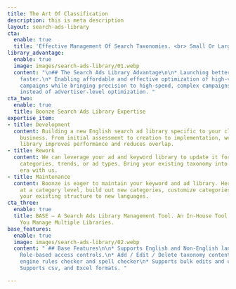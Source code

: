 ```yaml
---
title: The Art Of Classification
description: this is meta description
layout: search-ads-library
cta:
  enable: true
  title: 'Effective Management Of Search Taxonomies. <br> Small Or Large. B2B Or B2C. '
library_advantage:
  enable: true
  image: images/search-ads-library/01.webp
  content: "\n## The Search Ads Library Advantage\n\n* Launching better client campaigns,
    faster.\n* Enabling affordable and effective optimization of high-volume, low-spend
    campaigns while bringing precision to high-spend, complex campaigns.\n* Category-level,
    instead of advertiser-level optimization. "
cta_two:
  enable: true
  title: Boonze Search Ads Library Expertise
expertise_item:
- title: Development
  content: Building a new English search ad library specific to your clients and your
    business. From initial assessment to creation to implementation, we do it. A clean
    library improves performance and reduces overlap.
- title: Rework
  content: We can leverage your ad and keyword library to update it for changing advertisers,
    categories, trends, or ad types. Bring your existing taxonomy into the modern
    era with us.
- title: Maintenance
  content: Boonze is eager to maintain your keyword and ad library. Here we can optimize
    at a category level, build out new categories, customize categories, or even apply
    your existing structure to new languages.
cta_three:
  enable: true
  title: BASE – A Search Ads Library Management Tool. An In-House Tool That Helps
    You Manage Multiple Libraries.
base_features:
  enable: true
  image: images/search-ads-library/02.webp
  content: " ## Base Features\n\n* Supports English and Non-English languages.\n*
    Role-based access controls.\n* Add / Edit / Delete taxonomy content.\n* Search
    engine rules checker and spell checker\n* Supports bulk edits and uploads.\n*
    Supports csv, and Excel formats. "

---
```

